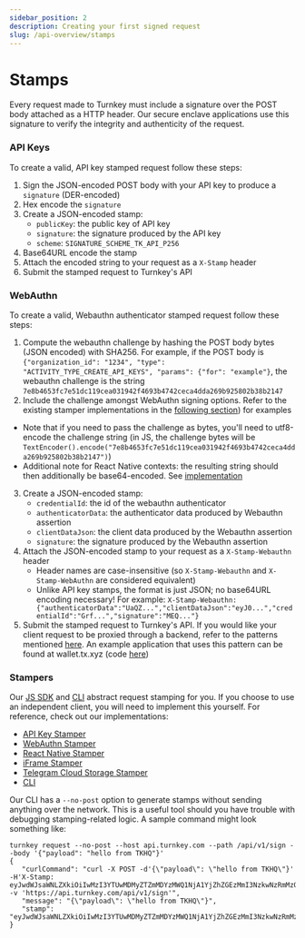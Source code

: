 ```yaml
---
sidebar_position: 2
description: Creating your first signed request
slug: /api-overview/stamps
---
```


# Stamps

Every request made to Turnkey must include a signature over the POST body attached as a HTTP header. Our secure enclave applications use this signature to verify the integrity and authenticity of the request.

### API Keys

To create a valid, API key stamped request follow these steps:

1. Sign the JSON-encoded POST body with your API key to produce a `signature` (DER-encoded)
2. Hex encode the `signature`
3. Create a JSON-encoded stamp:
   - `publicKey`: the public key of API key
   - `signature`: the signature produced by the API key
   - `scheme`: `SIGNATURE_SCHEME_TK_API_P256`
4. Base64URL encode the stamp
5. Attach the encoded string to your request as a `X-Stamp` header
6. Submit the stamped request to Turnkey's API

### WebAuthn

To create a valid, Webauthn authenticator stamped request follow these steps:

1. Compute the webauthn challenge by hashing the POST body bytes (JSON encoded) with SHA256. For example, if the POST body is `{"organization_id": "1234", "type": "ACTIVITY_TYPE_CREATE_API_KEYS", "params": {"for": "example"}`, the webauthn challenge is the string `7e8b4653fc7e51dc119cea031942f4693b4742ceca4dda269b925802b38b2147`
2. Include the challenge amongst WebAuthn signing options. Refer to the existing stamper implementations in the [following section](#stampers)) for examples

- Note that if you need to pass the challenge as bytes, you'll need to utf8-encode the challenge string (in JS, the challenge bytes will be `TextEncoder().encode("7e8b4653fc7e51dc119cea031942f4693b4742ceca4dda269b925802b38b2147")`)
- Additional note for React Native contexts: the resulting string should then additionally be base64-encoded. See [implementation](https://github.com/tkhq/sdk/blob/b52db566e79a65eec8d8e7066053d6a3ac5f3943/packages/react-native-passkey-stamper/src/util.ts#L5-L10)

3. Create a JSON-encoded stamp:
   - `credentialId`: the id of the webauthn authenticator
   - `authenticatorData`: the authenticator data produced by Webauthn assertion
   - `clientDataJson`: the client data produced by the Webauthn assertion
   - `signature`: the signature produced by the Webauthn assertion
4. Attach the JSON-encoded stamp to your request as a `X-Stamp-Webauthn` header
   - Header names are case-insensitive (so `X-Stamp-Webauthn` and `X-Stamp-WebAuthn` are considered equivalent)
   - Unlike API key stamps, the format is just JSON; no base64URL encoding necessary! For example: `X-Stamp-Webauthn: {"authenticatorData":"UaQZ...","clientDataJson":"eyJ0...","credentialId":"Grf...","signature":"MEQ..."}`
5. Submit the stamped request to Turnkey's API. If you would like your client request to be proxied through a backend, refer to the patterns mentioned [here](../../documentation/features/passkeys/integration.md#proxying-signed-requests). An example application that uses this pattern can be found at wallet.tx.xyz (code [here](https://github.com/tkhq/demo-embedded-wallet/))

### Stampers

Our [JS SDK](https://github.com/tkhq/sdk) and [CLI](https://github.com/tkhq/tkcli) abstract request stamping for you. If you choose to use an independent client, you will need to implement this yourself. For reference, check out our implementations:

- [API Key Stamper](https://github.com/tkhq/sdk/blob/main/packages/api-key-stamper)
- [WebAuthn Stamper](https://github.com/tkhq/sdk/blob/main/packages/webauthn-stamper)
- [React Native Stamper](https://github.com/tkhq/sdk/tree/main/packages/react-native-passkey-stamper)
- [iFrame Stamper](https://github.com/tkhq/sdk/tree/main/packages/iframe-stamper)
- [Telegram Cloud Storage Stamper](https://github.com/tkhq/sdk/tree/main/packages/telegram-cloud-storage-stamper)
- [CLI](https://github.com/tkhq/tkcli/blob/main/src/cmd/turnkey/pkg/request.go)

Our CLI has a `--no-post` option to generate stamps without sending anything over the network. This is a useful tool should you have trouble with debugging stamping-related logic. A sample command might look something like:

```
turnkey request --no-post --host api.turnkey.com --path /api/v1/sign --body '{"payload": "hello from TKHQ"}'
{
   "curlCommand": "curl -X POST -d'{\"payload\": \"hello from TKHQ\"}' -H'X-Stamp: eyJwdWJsaWNLZXkiOiIwMzI3YTUwMDMyZTZmMDYzMWQ1NjA1YjZhZGEzMmI3NzkwNzRmMzQ2ZTgxYjY4ZTEyODAxNjQwZjFjOWVlMDNkYWUiLCJzaWduYXR1cmUiOiIzMDQ0MDIyMDM2MjNkZWZkNjE4ZWIzZTIxOTk3MDQ5NjQwN2ViZTkyNDQ3MzE3ZGFkNzVlNDEyYmQ0YTYyNjdjM2I1ZTIyMjMwMjIwMjQ1Yjc0MDg0OGE3MmQwOGI2MGQ2Yzg0ZjMzOTczN2I2M2RiM2JjYmFkYjNiZDBkY2IxYmZiODY1NzE1ZDhiNSIsInNjaGVtZSI6IlNJR05BVFVSRV9TQ0hFTUVfVEtfQVBJX1AyNTYifQ' -v 'https://api.turnkey.com/api/v1/sign'",
   "message": "{\"payload\": \"hello from TKHQ\"}",
   "stamp": "eyJwdWJsaWNLZXkiOiIwMzI3YTUwMDMyZTZmMDYzMWQ1NjA1YjZhZGEzMmI3NzkwNzRmMzQ2ZTgxYjY4ZTEyODAxNjQwZjFjOWVlMDNkYWUiLCJzaWduYXR1cmUiOiIzMDQ0MDIyMDM2MjNkZWZkNjE4ZWIzZTIxOTk3MDQ5NjQwN2ViZTkyNDQ3MzE3ZGFkNzVlNDEyYmQ0YTYyNjdjM2I1ZTIyMjMwMjIwMjQ1Yjc0MDg0OGE3MmQwOGI2MGQ2Yzg0ZjMzOTczN2I2M2RiM2JjYmFkYjNiZDBkY2IxYmZiODY1NzE1ZDhiNSIsInNjaGVtZSI6IlNJR05BVFVSRV9TQ0hFTUVfVEtfQVBJX1AyNTYifQ"
}
```
